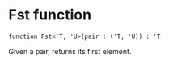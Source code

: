 # Fst function

`function Fst<'T, 'U>(pair : ('T, 'U)) : 'T`

Given a pair, returns its first element.
